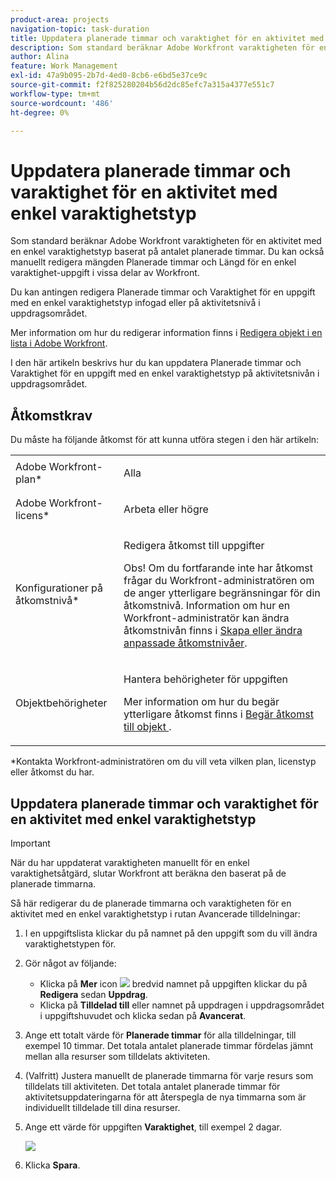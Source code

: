 ```yaml
---
product-area: projects
navigation-topic: task-duration
title: Uppdatera planerade timmar och varaktighet för en aktivitet med enkel varaktighetstyp
description: Som standard beräknar Adobe Workfront varaktigheten för en aktivitet med en enkel varaktighetstyp baserat på antalet planerade timmar. Du kan också manuellt redigera mängden Planerade timmar och Längd för en enkel varaktighet-uppgift i vissa delar av Workfront.
author: Alina
feature: Work Management
exl-id: 47a9b095-2b7d-4ed0-8cb6-e6bd5e37ce9c
source-git-commit: f2f825280204b56d2dc85efc7a315a4377e551c7
workflow-type: tm+mt
source-wordcount: '486'
ht-degree: 0%

---
```


# Uppdatera planerade timmar och varaktighet för en aktivitet med enkel varaktighetstyp

Som standard beräknar Adobe Workfront varaktigheten för en aktivitet med en enkel varaktighetstyp baserat på antalet planerade timmar. Du kan också manuellt redigera mängden Planerade timmar och Längd för en enkel varaktighet-uppgift i vissa delar av Workfront.

Du kan antingen redigera Planerade timmar och Varaktighet för en uppgift med en enkel varaktighetstyp infogad eller på aktivitetsnivå i uppdragsområdet.

Mer information om hur du redigerar information finns i [Redigera objekt i en lista i Adobe Workfront](../../../workfront-basics/navigate-workfront/use-lists/inline-edit-objects.md).

I den här artikeln beskrivs hur du kan uppdatera Planerade timmar och Varaktighet för en uppgift med en enkel varaktighetstyp på aktivitetsnivån i uppdragsområdet.

## Åtkomstkrav

Du måste ha följande åtkomst för att kunna utföra stegen i den här artikeln:

<table style="table-layout:auto"> 
 <col> 
 <col> 
 <tbody> 
  <tr> 
   <td role="rowheader">Adobe Workfront-plan*</td> 
   <td> <p>Alla</p> </td> 
  </tr> 
  <tr> 
   <td role="rowheader">Adobe Workfront-licens*</td> 
   <td> <p>Arbeta eller högre</p> </td> 
  </tr> 
  <tr> 
   <td role="rowheader">Konfigurationer på åtkomstnivå*</td> 
   <td> <p>Redigera åtkomst till uppgifter</p> <p>Obs! Om du fortfarande inte har åtkomst frågar du Workfront-administratören om de anger ytterligare begränsningar för din åtkomstnivå. Information om hur en Workfront-administratör kan ändra åtkomstnivån finns i <a href="../../../administration-and-setup/add-users/configure-and-grant-access/create-modify-access-levels.md" class="MCXref xref">Skapa eller ändra anpassade åtkomstnivåer</a>.</p> </td> 
  </tr> 
  <tr> 
   <td role="rowheader">Objektbehörigheter</td> 
   <td> <p>Hantera behörigheter för uppgiften</p> <p>Mer information om hur du begär ytterligare åtkomst finns i <a href="../../../workfront-basics/grant-and-request-access-to-objects/request-access.md" class="MCXref xref">Begär åtkomst till objekt </a>.</p> </td> 
  </tr> 
 </tbody> 
</table>

&#42;Kontakta Workfront-administratören om du vill veta vilken plan, licenstyp eller åtkomst du har.

## Uppdatera planerade timmar och varaktighet för en aktivitet med enkel varaktighetstyp

>[!IMPORTANT]
>
>När du har uppdaterat varaktigheten manuellt för en enkel varaktighetsåtgärd, slutar Workfront att beräkna den baserat på de planerade timmarna.

Så här redigerar du de planerade timmarna och varaktigheten för en aktivitet med en enkel varaktighetstyp i rutan Avancerade tilldelningar:

1. I en uppgiftslista klickar du på namnet på den uppgift som du vill ändra varaktighetstypen för.
1. Gör något av följande:

   * Klicka på **Mer** icon ![](assets/qs-more-icon-on-an-object.png) bredvid namnet på uppgiften klickar du på **Redigera** sedan **Uppdrag**.
   * Klicka på **Tilldelad till** eller namnet på uppdragen i uppdragsområdet i uppgiftshuvudet och klicka sedan på **Avancerat**.

1. Ange ett totalt värde för **Planerade timmar** för alla tilldelningar, till exempel 10 timmar. Det totala antalet planerade timmar fördelas jämnt mellan alla resurser som tilldelats aktiviteten.
1. (Valfritt) Justera manuellt de planerade timmarna för varje resurs som tilldelats till aktiviteten. Det totala antalet planerade timmar för aktivitetsuppdateringarna för att återspegla de nya timmarna som är individuellt tilldelade till dina resurser.
1. Ange ett värde för uppgiften **Varaktighet**, till exempel 2 dagar.

   ![](assets/advanced-assignments-simple-duration-multiple-resources-nwe-350x198.png)

1. Klicka **Spara**.
